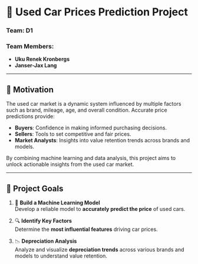 # 🚗 **Used Car Prices Prediction Project**

### **Team**: D1  
### **Team Members**:  
- **Uku Renek Kronbergs**  
- **Janser-Jax Lang**

---

## **🌟 Motivation**
The used car market is a dynamic system influenced by multiple factors such as brand, mileage, age, and overall condition. Accurate price predictions provide:  
- **Buyers**: Confidence in making informed purchasing decisions.  
- **Sellers**: Tools to set competitive and fair prices.  
- **Market Analysts**: Insights into value retention trends across brands and models.

By combining machine learning and data analysis, this project aims to unlock actionable insights from the used car market.

---

## **🎯 Project Goals**
1. 🧠 **Build a Machine Learning Model**  
   Develop a reliable model to **accurately predict the price** of used cars.  

2. 🔍 **Identify Key Factors**  
   Determine the **most influential features** driving car prices.  

3. 📉 **Depreciation Analysis**  
   Analyze and visualize **depreciation trends** across various brands and models to understand value retention.
